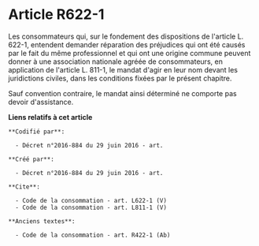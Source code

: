 # Article R622-1

Les consommateurs qui, sur le fondement des dispositions de l'article L. 622-1, entendent demander réparation des préjudices
qui ont été causés par le fait du même professionnel et qui ont une origine commune peuvent donner à une association
nationale agréée de consommateurs, en application de l'article L. 811-1, le mandat d'agir en leur nom devant les juridictions
civiles, dans les conditions fixées par le présent chapitre. 

Sauf convention contraire, le mandat ainsi déterminé ne comporte pas devoir d'assistance.

**Liens relatifs à cet article**

	**Codifié par**:

	  - Décret n°2016-884 du 29 juin 2016 - art.

	**Créé par**:

	  - Décret n°2016-884 du 29 juin 2016 - art.

	**Cite**:

	  - Code de la consommation - art. L622-1 (V)
	  - Code de la consommation - art. L811-1 (V)

	**Anciens textes**:

	  - Code de la consommation - art. R422-1 (Ab)
